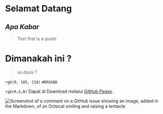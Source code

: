 # **Selamat Datang**

## _Apa Kabar_
> Text that is a quote

  # Dimanakah ini ?
> isi disini ?

 `rgb(9, 105, 218)`
 	`#RRGGBB`
  
 `rgb(R,G,B)`
 Dapat di Download melalui [GitHub Pages](https://pages.github.com/).

 ![Screenshot of a comment on a GitHub issue showing an image, added in the Markdown, of an Octocat smiling and raising a tentacle.](https://www.backpackerlampung.com/wp-content/uploads/2020/05/suohh_d3cs2r.png)
